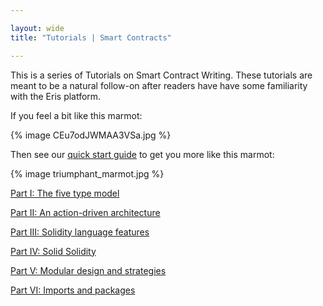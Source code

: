 ```yaml
---

layout: wide
title: "Tutorials | Smart Contracts"

---
```


This is a series of Tutorials on Smart Contract Writing. These tutorials are meant to be a natural follow-on after readers have have some familiarity with the Eris platform.

If you feel a bit like this marmot:

{% image CEu7odJWMAA3VSa.jpg %}

Then see our [quick start guide](../getting-started/) to get you more like this marmot:

{% image triumphant_marmot.jpg %}

[Part I: The five type model](solidity-1)

[Part II: An action-driven architecture](solidity-2)

[Part III: Solidity language features](solidity-3)

[Part IV: Solid Solidity](solidity-4)

[Part V: Modular design and strategies](solidity-5)

[Part VI: Imports and packages](solidity-6)

